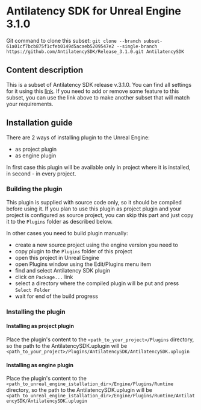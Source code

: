 # Antilatency SDK for Unreal Engine 3.1.0

Git command to clone this subset: `git clone --branch subset-61a01cf7bcb875f1cfeb0149d5acaeb5209547e2 --single-branch https://github.com/AntilatencySDK/Release_3.1.0.git AntilatencySDK`

## Content description

This is a subset of Antilatency SDK release v.3.1.0. You can find all settings for it using this [link](https://developers.antilatency.com/Sdk/Configurator_en.html#{"Libraries":{"AltEnvironmentHorizontalGrid":true,"AltEnvironmentPillars":true,"AltEnvironmentSelector":true,"AltTracking":true,"Bracer":true,"DeviceNetwork":true,"HardwareExtensionInterface":true,"RadioMetrics":true,"StorageClient":true,"TrackingAlignment":true},"OS":{"Android":{"aar":true},"Windows":{"x64":true,"x86":true}},"Release":"3.1.0","Target":"UnrealEngine","TargetSettings":{"MathTypes":"Default","UnrealEngineBlueprintsSamples":true,"UnrealEngineVersion":"4.23"}}). If you need to add or remove some feature to this subset, you can use the link above to make another subset that will match your requirements.

## Installation guide

There are 2 ways of installing plugin to the Unreal Engine:

- as project plugin
- as engine plugin

In first case this plugin will be available only in project where it is installed, in second - in every project.

### Building the plugin

This plugin is supplied with source code only, so it should be compiled before using it. If you plan to use this plugin as project plugin and your project is configured as source project, you can skip this part and just copy it to the `Plugins` folder as described below.

In other cases you need to build plugin manually:

- create a new source project using the engine version you need to
- copy plugin to the `Plugins` folder of this project
- open this project in Unreal Engine
- open Plugins window using the Edit/Plugins menu item
- find and select Antilatency SDK plugin
- click on `Package...` link
- select a directory where the compiled plugin will be put and press `Select Folder`
- wait for end of the build progress

### Installing the plugin

#### Installing as project plugin

Place the plugin's content to the `<path_to_your_project>/Plugins` directory, so the path to the AntilatencySDK.uplugin will be `<path_to_your_project>/Plugins/AntilatencySDK/AntilatencySDK.uplugin`

#### Installing as engine plugin

Place the plugin's content to the `<path_to_unreal_engine_istallation_dir>/Engine/Plugins/Runtime` directory, so the path to the AntilatencySDK.uplugin will be `<path_to_unreal_engine_istallation_dir>/Engine/Plugins/Runtime/AntilatencySDK/AntilatencySDK.uplugin`
